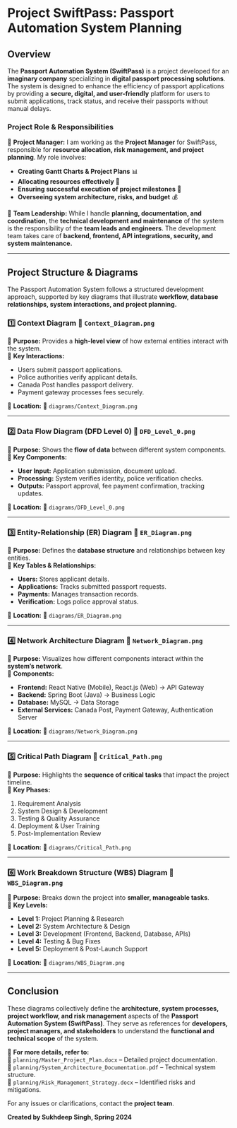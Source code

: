 # Project SwiftPass: Passport Automation System Planning 

## **Overview**
The **Passport Automation System (SwiftPass)** is a project developed for an **imaginary company** specializing in **digital passport processing solutions**. The system is designed to enhance the efficiency of passport applications by providing a **secure, digital, and user-friendly** platform for users to submit applications, track status, and receive their passports without manual delays.

### **Project Role & Responsibilities**
🔹 **Project Manager:** I am working as the **Project Manager** for SwiftPass, responsible for **resource allocation, risk management, and project planning**. My role involves:
- **Creating Gantt Charts & Project Plans** 📊
- **Allocating resources effectively** 👥
- **Ensuring successful execution of project milestones** 🚀
- **Overseeing system architecture, risks, and budget** 💰

🔹 **Team Leadership:** While I handle **planning, documentation, and coordination**, the **technical development and maintenance** of the system is the responsibility of the **team leads and engineers**. The development team takes care of **backend, frontend, API integrations, security, and system maintenance.**

---

## **Project Structure & Diagrams**
The Passport Automation System follows a structured development approach, supported by key diagrams that illustrate **workflow, database relationships, system interactions, and project planning.**

### **1️⃣ Context Diagram**  📜 `Context_Diagram.png`
🔹 **Purpose:** Provides a **high-level view** of how external entities interact with the system.  
🔹 **Key Interactions:**  
- Users submit passport applications.  
- Police authorities verify applicant details.  
- Canada Post handles passport delivery.  
- Payment gateway processes fees securely.  

📍 **Location:** 📂 `diagrams/Context_Diagram.png`

---

### **2️⃣ Data Flow Diagram (DFD Level 0)**  📜 `DFD_Level_0.png`
🔹 **Purpose:** Shows the **flow of data** between different system components.  
🔹 **Key Components:**  
- **User Input:** Application submission, document upload.  
- **Processing:** System verifies identity, police verification checks.  
- **Outputs:** Passport approval, fee payment confirmation, tracking updates.  

📍 **Location:** 📂 `diagrams/DFD_Level_0.png`

---

### **3️⃣ Entity-Relationship (ER) Diagram**  📜 `ER_Diagram.png`
🔹 **Purpose:** Defines the **database structure** and relationships between key entities.  
🔹 **Key Tables & Relationships:**  
- **Users:** Stores applicant details.  
- **Applications:** Tracks submitted passport requests.  
- **Payments:** Manages transaction records.  
- **Verification:** Logs police approval status.  

📍 **Location:** 📂 `diagrams/ER_Diagram.png`

---

### **4️⃣ Network Architecture Diagram**  📜 `Network_Diagram.png`
🔹 **Purpose:** Visualizes how different components interact within the **system’s network**.  
🔹 **Components:**  
- **Frontend:** React Native (Mobile), React.js (Web) → API Gateway  
- **Backend:** Spring Boot (Java) → Business Logic  
- **Database:** MySQL → Data Storage  
- **External Services:** Canada Post, Payment Gateway, Authentication Server  

📍 **Location:** 📂 `diagrams/Network_Diagram.png`

---

### **5️⃣ Critical Path Diagram**  📜 `Critical_Path.png`
🔹 **Purpose:** Highlights the **sequence of critical tasks** that impact the project timeline.  
🔹 **Key Phases:**  
1. Requirement Analysis  
2. System Design & Development  
3. Testing & Quality Assurance  
4. Deployment & User Training  
5. Post-Implementation Review  

📍 **Location:** 📂 `diagrams/Critical_Path.png`

---

### **6️⃣ Work Breakdown Structure (WBS) Diagram**  📜 `WBS_Diagram.png`
🔹 **Purpose:** Breaks down the project into **smaller, manageable tasks**.  
🔹 **Key Levels:**  
- **Level 1:** Project Planning & Research  
- **Level 2:** System Architecture & Design  
- **Level 3:** Development (Frontend, Backend, Database, APIs)  
- **Level 4:** Testing & Bug Fixes  
- **Level 5:** Deployment & Post-Launch Support  

📍 **Location:** 📂 `diagrams/WBS_Diagram.png`

---

## **Conclusion**
These diagrams collectively define the **architecture, system processes, project workflow, and risk management** aspects of the **Passport Automation System (SwiftPass)**. They serve as references for **developers, project managers, and stakeholders** to understand the **functional and technical scope** of the system.

📌 **For more details, refer to:**  
📂 `planning/Master_Project_Plan.docx`  – Detailed project documentation.  
📂 `planning/System_Architecture_Documentation.pdf`  – Technical system structure.  
📂 `planning/Risk_Management_Strategy.docx`  – Identified risks and mitigations.  

For any issues or clarifications, contact the **project team**.


**Created by Sukhdeep Singh, Spring 2024**

